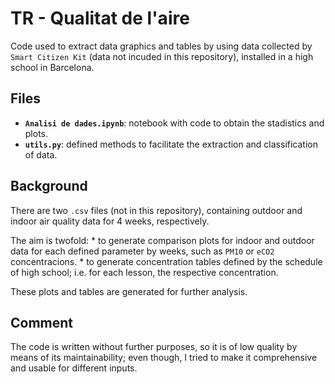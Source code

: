 # TR - Qualitat de l'aire

 Code used to extract data graphics and tables by using data collected by `Smart Citizen Kit` (data not incuded in this repository), installed in a high school in Barcelona.
 
## Files

 * **`Analisi de dades.ipynb`**: notebook with code to obtain the stadistics and plots.
 * **`utils.py`**: defined methods to facilitate the extraction and classification of data.

## Background

  There are two `.csv` files (not in this repository), containing outdoor and indoor air quality data for 4 weeks, respectively.
  
  The aim is twofold:
     * to generate comparison plots for indoor and outdoor data for each defined parameter by weeks, such as `PM10` or `eCO2` concentracions.
     * to generate concentration tables defined by the schedule of high school; i.e. for each lesson, the respective concentration.
     
  These plots and tables are generated for further analysis.
     
## Comment

   The code is written without further purposes, so it is of low quality by means of its maintainability; even though, I tried to make it comprehensive and usable for different inputs.
